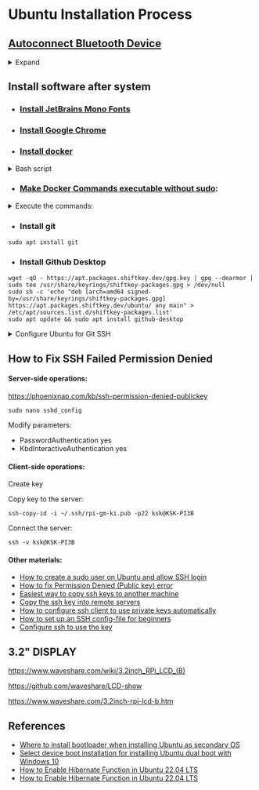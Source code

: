 # Ubuntu Installation Process


## [Autoconnect Bluetooth Device](https://askubuntu.com/questions/1450242/autoconnect-bluetooth-keyboard)
<details>
<summary>Expand</summary>
First, open Bluetooth settings and note the Bluetooth address of the device <br>(6 pairs of hexadecimal digits separated by colons, e.g. 70:F0:87:22:72:8E).

Enter command:
```
bluetoothctl
```

Enter the device's Bluetooth address:
```
trust 70:F0:87:22:72:8E
```

When the system confirms that it now trusts the device, enter exit:
```
exit
```

The next time you start, the device will connect automatically.
</details>



## Install software after system
- ### [Install JetBrains Mono Fonts](https://www.jetbrains.com/lp/mono/)
- ### [Install Google Chrome](google.com/chrome)
- ### [Install docker](https://docs.docker.com/engine/install/ubuntu/)
<details>

<summary>Bash script</summary>

```
sudo apt-get update
sudo apt-get install ca-certificates curl
sudo install -m 0755 -d /etc/apt/keyrings
sudo curl -fsSL https://download.docker.com/linux/ubuntu/gpg -o /etc/apt/keyrings/docker.asc
sudo chmod a+r /etc/apt/keyrings/docker.asc

echo \
  "deb [arch=$(dpkg --print-architecture) signed-by=/etc/apt/keyrings/docker.asc] https://download.docker.com/linux/ubuntu \
  $(. /etc/os-release && echo "$VERSION_CODENAME") stable" | \
  sudo tee /etc/apt/sources.list.d/docker.list > /dev/null
sudo apt-get update
```
</details>


- ### [Make Docker Commands executable without sudo](https://medium.com/devops-technical-notes-and-manuals/how-to-execute-docker-commands-without-sudo-in-ubuntu-22-04-command-line-tutorial-3d0f24aefbf7):

<details>

<summary>Execute the commands:</summary>

- Check if Docker itself is working
```
sudo docker run hello-world
```

- Check if Docker does not work without sudo
```
sudo docker images
```

- Add the docker group (it might already exist):
```
sudo groupadd docker
```

- Add the connected user “$USER” to the docker group
```
sudo gpasswd -a $USER docker
```

- Activate the changes to group
```
newgrp docker
```

- Test the result
```
sudo docker images
```
</details>

- ### Install git
```
sudo apt install git
```

- ### Install Github Desktop
```
wget -qO - https://apt.packages.shiftkey.dev/gpg.key | gpg --dearmor | sudo tee /usr/share/keyrings/shiftkey-packages.gpg > /dev/null
sudo sh -c 'echo "deb [arch=amd64 signed-by=/usr/share/keyrings/shiftkey-packages.gpg] https://apt.packages.shiftkey.dev/ubuntu/ any main" > /etc/apt/sources.list.d/shiftkey-packages.list'
sudo apt update && sudo apt install github-desktop
```
<details>



- ### Install Docker Buildx service
```
sudo apt install docker-buildx
```

- ### Install Docker Compose
```
sudo apt  install docker-compose
```

- ### Install Developer Tools
```
sudo apt-get install -y g++ make
```

- ### Install Telegram Desktop
```
sudo snap install telegram-desktop
```

- ### [Check Bluetooth devices battery status](https://askubuntu.com/questions/1117563/)
```
upower --dump

```

<summary>Configure Ubuntu for Git SSH</summary>

#### The configuration steps:
- Read [Generating a new SSH key and adding it to the ssh-agent](https://docs.github.com/en/enterprise-cloud@latest/authentication/connecting-to-github-with-ssh/generating-a-new-ssh-key-and-adding-it-to-the-ssh-agent)
- Read [Adding a new SSH key to your GitHub account](https://docs.github.com/en/enterprise-cloud@latest/authentication/connecting-to-github-with-ssh/adding-a-new-ssh-key-to-your-github-account)
- ```cd /home/ksk/.ssh``` - Go to the directory where SSH keys are
- ```ssh-keygen -t ed25519 -C "yourname@gmail.com"``` - Create key (specify key file name and password for the key
- ```ls -al``` - See new key files
- ```eval "$(ssh-agent -s)"``` - Ensure that agent is working
- ```ssh-add ~/.ssh/keyfilename``` - Register the key
- ```cat keyfilename``` - Copy keys to GitHub
- Go to [your GitHub SSH keys](https://github.com/settings/keys) and register your key
- ```git config --global user.email "yourname@gmail.com"``` - Configure your email
- ```git config --global user.name "Stanislav Kiselevskii"``` - Configure your Name and Last Name
- 
- ```git config pull.ff only``` - this is good
- ```git config pull.rebase true``` - not recommended
- ```git config pull.rebase false``` - not recommended
- 
- Read [Authentication Failure on Github even after adding SSH key]()https://stackoverflow.com/questions/17580261/authentication-failure-on-github-even-after-adding-ssh-key
- ```git remote -v```
- ```git remote set-url origin ssh://git@github.com/K-S-K/CCSS.git/```
- ```git remote -v```

</details>




## How to Fix SSH Failed Permission Denied


#### Server-side operations: 
https://phoenixnap.com/kb/ssh-permission-denied-publickey
```
sudo nano sshd_config
```
Modify parameters:
- PasswordAuthentication yes
- KbdInteractiveAuthentication yes


#### Client-side operations:

Create key

Copy key to the server:
```
ssh-copy-id -i ~/.ssh/rpi-gm-ki.pub -p22 ksk@KSK-PI3B
```

Connect the server:
```
ssh -v ksk@KSK-PI3B
```

#### Other materials:
- [How to create a sudo user on Ubuntu and allow SSH login](https://thucnc.medium.com/how-to-create-a-sudo-user-on-ubuntu-and-allow-ssh-login-20e28065d9ff)
- [How to fix Permission Denied (Public key) error](https://askubuntu.com/questions/337757/how-to-fix-permission-denied-public-key-error)
- [Easiest way to copy ssh keys to another machine](https://askubuntu.com/questions/4830/easiest-way-to-copy-ssh-keys-to-another-machine)
- [Copy the ssh key into remote servers](https://medium.com/@anshulganvir/copy-the-ssh-key-into-remote-servers-3416f13cca47)
- [How to configure ssh client to use private keys automatically](https://serverfault.com/questions/262626/how-to-configure-ssh-client-to-use-private-keys-automatically)
- [How to set up an SSH config-file for beginners](https://stackoverflow.com/questions/56287059/how-to-set-up-an-ssh-config-file-for-beginners)
- [Configure ssh to use the key](https://askubuntu.com/questions/311558/ssh-permission-denied-publickey)




## 3.2" DISPLAY

https://www.waveshare.com/wiki/3.2inch_RPi_LCD_(B)

https://github.com/waveshare/LCD-show

https://www.waveshare.com/3.2inch-rpi-lcd-b.htm




## References
- [Where to install bootloader when installing Ubuntu as secondary OS](https://askubuntu.com/questions/219514/where-to-install-bootloader-when-installing-ubuntu-as-secondary-os)
- [Select device boot installation for installing Ubuntu dual boot with Windows 10](https://askubuntu.com/questions/1314321/select-device-boot-installation-for-installing-ubuntu-dual-boot-with-windows-10)
- [How to Enable Hibernate Function in Ubuntu 22.04 LTS](https://askubuntu.com/questions/1240123/how-to-enable-the-hibernate-option-in-ubuntu-20-04)
- [How to Enable Hibernate Function in Ubuntu 22.04 LTS](https://ubuntuhandbook.org/index.php/2021/08/enable-hibernate-ubuntu-21-10/)
